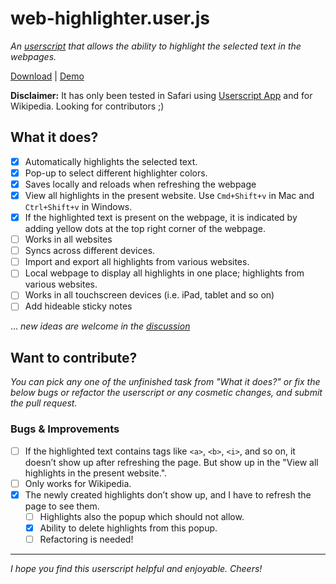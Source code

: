# web-highlighter.user.js
*An [userscript](https://en.wikipedia.org/wiki/Userscript) that allows the ability to highlight the selected text in the webpages.*

[Download](https://raw.githubusercontent.com/physicslog/web-highlighter.user.js/refs/heads/main/web-highlighter.user.js) | [Demo](https://youtu.be/yyk4MGJROms?si=x4l-gi68d8un5-K7)

**Disclaimer:** It has only been tested in Safari using [Userscript App](https://github.com/quoid/userscripts) and for Wikipedia. Looking for contributors ;)

## What it does?

- [x] Automatically highlights the selected text.
- [x] Pop-up to select different highlighter colors.
- [x] Saves locally and reloads when refreshing the webpage
- [x] View all highlights in the present website. Use `Cmd+Shift+v` in Mac and `Ctrl+Shift+v` in Windows.
- [x] If the highlighted text is present on the webpage, it is indicated by adding yellow dots at the top right corner of the webpage. 
- [ ] Works in all websites
- [ ] Syncs across different devices.
- [ ] Import and export all highlights from various websites.
- [ ] Local webpage to display all highlights in one place; highlights from various websites.
- [ ] Works in all touchscreen devices (i.e. iPad, tablet and so on)
- [ ] Add hideable sticky notes

... *new ideas are welcome in the [discussion](https://github.com/physicslog/web-highlighter.user.js/discussions/)*


## Want to contribute?
*You can pick any one of the unfinished task from "What it does?" or fix the below bugs or refactor the userscript or any cosmetic changes, and submit the pull request.*

### Bugs & Improvements
- [ ] If the highlighted text contains tags like `<a>`, `<b>`, `<i>`, and so on, it doesn’t show up after refreshing the page. But show up in the "View all highlights in the present website.". 
- [ ] Only works for Wikipedia.
- [x] The newly created highlights don’t show up, and I have to refresh the page to see them.
  - [ ] Highlights also the popup which should not allow.
  - [x] Ability to delete highlights from this popup.
  - [ ] Refactoring is needed!

---

*I hope you find this userscript helpful and enjoyable. Cheers!*
